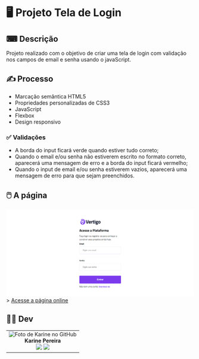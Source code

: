 # 🖥️ Projeto Tela de Login

## ⌨ Descrição

Projeto realizado com o objetivo de criar uma tela de login com validação nos campos de email e senha usando o javaScript.

## ✍️ Processo

- Marcação semântica HTML5
- Propriedades personalizadas de CSS3
- JavaScript
- Flexbox
- Design responsivo

### ✅ Validações

- A borda do input ficará verde quando estiver tudo correto;
- Quando o email e/ou senha não estiverem escrito no formato correto, aparecerá uma mensagem de erro e a borda do input ficará vermelho;
- Quando o input de email e/ou senha estiverem vazios, aparecerá uma mensagem de erro para que sejam preenchidos.

## 🖱️ A página

<img src="src/img/desktop-mobile.gif" alt="Gif exibindo o desktop e versão mobile do site">    
> <a href="https://interface-orkut-brown.vercel.app/" target= "_blank">Acesse a página online</a>

## 👩‍💻 Dev

<table align="center">
  <tr>
    <td align="center">
      <div>
        <img src="https://avatars.githubusercontent.com/u/114251625?v=4" width="120px;" alt="Foto de Karine no GitHub"/><br>
          <b> Karine Pereira </b><br>
            <a href="https://www.linkedin.com/in/devkarine/" alt="Linkedin"><img src="https://img.shields.io/badge/LinkedIn-0077B5?style=for-the-badge&logo=linkedin&logoColor=white"/ height="20"></a>
            <a href="https://github.com/devkarine" alt="Linkedin"><img src="https://img.shields.io/badge/GitHub-100000?style=for-the-badge&logo=github&logoColor=white" height="20"></a>
      </div>
    </td>

  </tr>
</table>
